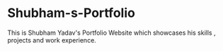 # Shubham-s-Portfolio
This is Shubham Yadav's Portfolio Website which showcases his skills , projects and work experience.
